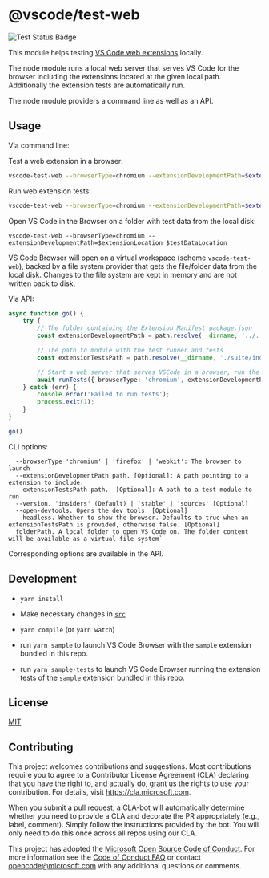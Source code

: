 # @vscode/test-web

![Test Status Badge](https://github.com/microsoft/vscode-test-web/workflows/Tests/badge.svg)

This module helps testing [VS Code web extensions](https://code.visualstudio.com/api/extension-guides/web-extensions) locally.

The node module runs a local web server that serves VS Code for the browser including the extensions located at the given local path. Additionally the extension tests are automatically run.

The node module providers a command line as well as an API.

## Usage

Via command line:

Test a web extension in a browser:

```sh
vscode-test-web --browserType=chromium --extensionDevelopmentPath=$extensionLocation
```

Run web extension tests:

```sh
vscode-test-web --browserType=chromium --extensionDevelopmentPath=$extensionLocation --extensionTestsPath=$extensionLocation/dist/web/test/suite/index.js
```

Open VS Code in the Browser on a folder with test data from the local disk:

```
vscode-test-web --browserType=chromium --extensionDevelopmentPath=$extensionLocation $testDataLocation
```

VS Code Browser will open on a virtual workspace (scheme `vscode-test-web`), backed by a file system provider that gets the file/folder data from the local disk. Changes to the file system are kept in memory and are not written back to disk.

Via API:

```ts
async function go() {
	try {
		// The folder containing the Extension Manifest package.json
		const extensionDevelopmentPath = path.resolve(__dirname, '../../../');

		// The path to module with the test runner and tests
		const extensionTestsPath = path.resolve(__dirname, './suite/index');

		// Start a web server that serves VSCode in a browser, run the tests
		await runTests({ browserType: 'chromium', extensionDevelopmentPath, extensionTestsPath });
	} catch (err) {
		console.error('Failed to run tests');
		process.exit(1);
	}
}

go()
```

CLI options:
```
  --browserType 'chromium' | 'firefox' | 'webkit': The browser to launch
  --extensionDevelopmentPath path. [Optional]: A path pointing to a extension to include.
  --extensionTestsPath path.  [Optional]: A path to a test module to run
  --version. 'insiders' (Default) | 'stable' | 'sources' [Optional]
  --open-devtools. Opens the dev tools  [Optional]
  --headless. Whether to show the browser. Defaults to true when an extensionTestsPath is provided, otherwise false. [Optional]
  folderPath. A local folder to open VS Code on. The folder content will be available as a virtual file system`

```

Corresponding options are available in the API.

## Development

- `yarn install`
- Make necessary changes in [`src`](./src)
- `yarn compile` (or `yarn watch`)

- run `yarn sample` to launch VS Code Browser with the `sample` extension bundled in this repo.

- run `yarn sample-tests` to launch VS Code Browser running the extension tests of the  `sample` extension bundled in this repo.


## License

[MIT](LICENSE)

## Contributing

This project welcomes contributions and suggestions. Most contributions require you to agree to a
Contributor License Agreement (CLA) declaring that you have the right to, and actually do, grant us
the rights to use your contribution. For details, visit https://cla.microsoft.com.

When you submit a pull request, a CLA-bot will automatically determine whether you need to provide
a CLA and decorate the PR appropriately (e.g., label, comment). Simply follow the instructions
provided by the bot. You will only need to do this once across all repos using our CLA.

This project has adopted the [Microsoft Open Source Code of Conduct](https://opensource.microsoft.com/codeofconduct/).
For more information see the [Code of Conduct FAQ](https://opensource.microsoft.com/codeofconduct/faq/) or
contact [opencode@microsoft.com](mailto:opencode@microsoft.com) with any additional questions or comments.
